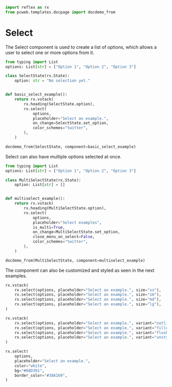 ```python exec
import reflex as rx
from pcweb.templates.docpage import docdemo_from
```

# Select

The Select component is used to create a list of options, which allows a user to select one or more options from it.

```python exec
from typing import List
options: List[str] = ["Option 1", "Option 2", "Option 3"]

class SelectState(rx.State):
    option: str = "No selection yet."


def basic_select_example():
    return rx.vstack(
        rx.heading(SelectState.option),
        rx.select(
            options,
            placeholder="Select an example.",
            on_change=SelectState.set_option,
            color_schemes="twitter",
        ),
    )
```

```python eval
docdemo_from(SelectState, component=basic_select_example)
```

Select can also have multiple options selected at once.

```python exec
from typing import List
options: List[str] = ["Option 1", "Option 2", "Option 3"]

class MultiSelectState(rx.State):
    option: List[str] = []


def multiselect_example():
    return rx.vstack(
        rx.heading(MultiSelectState.option),
        rx.select(
            options, 
            placeholder="Select examples", 
            is_multi=True,
            on_change=MultiSelectState.set_option,
            close_menu_on_select=False,
            color_schemes="twitter",
        ),
    )
```

```python eval
docdemo_from(MultiSelectState, component=multiselect_example)
```

The component can also be customized and styled as seen in the next examples.

```python demo
rx.vstack(
    rx.select(options, placeholder="Select an example.", size="xs"),
    rx.select(options, placeholder="Select an example.", size="sm"),
    rx.select(options, placeholder="Select an example.", size="md"),
    rx.select(options, placeholder="Select an example.", size="lg"),
)
```

```python demo
rx.vstack(
    rx.select(options, placeholder="Select an example.", variant="outline"),
    rx.select(options, placeholder="Select an example.", variant="filled"),
    rx.select(options, placeholder="Select an example.", variant="flushed"),
    rx.select(options, placeholder="Select an example.", variant="unstyled"),
)
```

```python demo
rx.select(
    options,
    placeholder="Select an example.",
    color="white",
    bg="#68D391",
    border_color="#38A169",
)
```
